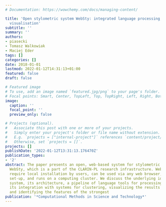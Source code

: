 ```yaml
---
# Documentation: https://wowchemy.com/docs/managing-content/

title: 'Open stylometric system WebSty: integrated language processing, analysis and
  visualisation'
subtitle: ''
summary: ''
authors:
- piasecki
- Tomasz Walkowiak
- Maciej Eder
tags: []
categories: []
date: 2018-01-01
lastmod: 2022-01-12T14:31:13+01:00
featured: false
draft: false

# Featured image
# To use, add an image named `featured.jpg/png` to your page's folder.
# Focal points: Smart, Center, TopLeft, Top, TopRight, Left, Right, BottomLeft, Bottom, BottomRight.
image:
  caption: ''
  focal_point: ''
  preview_only: false

# Projects (optional).
#   Associate this post with one or more of your projects.
#   Simply enter your project's folder or file name without extension.
#   E.g. `projects = ["internal-project"]` references `content/project/deep-learning/index.md`.
#   Otherwise, set `projects = []`.
projects: []
publishDate: '2022-01-12T13:31:13.176470Z'
publication_types:
- '2'
abstract: The paper presents an open, web-based system for stylometric analysis named
  WebSty, which is a part of the CLARIN-PL research infrastructure. WebSty does not
  require local installation by users, can be used via any web browser, offers rich
  set-up, and runs on a computing cluster. We discuss the underlying ideas of the
  system, its architecture, a pipeline of language tools for processing Polish, and
  its integration with systems for clustering, visualizing the results of clustering,
  and identifying the features of the strongest
publication: '*Computational Methods in Science and Technology*'
---
```

